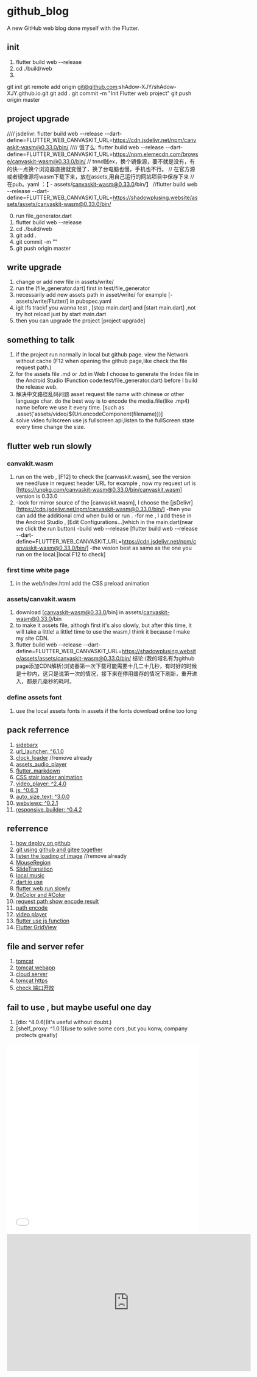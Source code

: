 # github_blog

A new GitHub web blog done myself with the Flutter.

## init
1. flutter build web --release
2. cd ./build/web
3.
git init
git remote add origin git@github.com:shAdow-XJY/shAdow-XJY.github.io.git
git add .
git commit -m "Init Flutter web project"
git push origin master

## project upgrade
//// jsdelivr: flutter build web --release --dart-define=FLUTTER_WEB_CANVASKIT_URL=https://cdn.jsdelivr.net/npm/canvaskit-wasm@0.33.0/bin/
//// 饿了么: flutter build web --release --dart-define=FLUTTER_WEB_CANVASKIT_URL=https://npm.elemecdn.com/browse/canvaskit-wasm@0.33.0/bin/
// tnnd贼ex，换个镜像源，要不就是没有，有的快一点换个浏览器直接就变慢了，换了台电脑也慢，手机也不行。
// 在官方源或者镜像源将wasm下载下来，放在assets,用自己运行的网站项目中保存下来
// 在pub。yaml ：【    - assets/canvaskit-wasm@0.33.0/bin/】
//flutter build web --release --dart-define=FLUTTER_WEB_CANVASKIT_URL=https://shadowplusing.website/assets/assets/canvaskit-wasm@0.33.0/bin/

0. run file_generator.dart
1. flutter build web --release
2. cd ./build/web
3. git add .
4. git commit -m ""
5. git push origin master

## write upgrade
1. change or add new file in assets/write/
2. run the [file_generator.dart] first in test/file_generator
3. necessarily add new assets path in asset/write/ for example [- assets/write/Flutter/] in pubspec.yaml
4. igit lfs trackf you wanna test , [stop main.dart] and [start main.dart] ,not try hot reload just by start main.dart
5. then you can upgrade the project [project upgrade]

## something to talk
1. if the project run normally in local but github page.
   view the Network without cache (F12 when opening the github page,like check the file request path.)
2. for the assets file .md or .txt in Web
   I choose to generate the Index file in the Android Studio (Function code:test/file_generator.dart)
   before I build the release web.
3. 解决中文路径乱码问题
   asset request file name with chinese or other language char.
   do the best way is to encode the media.file(like .mp4) name before we use it every time.
   [such as .asset('assets/video/${Uri.encodeComponent(filename)})]
4. solve video fullscreen
   use js.fullscreen.api,listen to the fullScreen state every time change the size.

## flutter web run slowly
### canvakit.wasm
1. run on the web , [F12] to check the [canvaskit.wasm], see the version we need/use in request header URL
   for example , now my request url is [https://unpkg.com/canvaskit-wasm@0.33.0/bin/canvaskit.wasm]
   version is 0.33.0
2. -look for mirror source of the [canvaskit.wasm], I choose the [jsDelivr][https://cdn.jsdelivr.net/npm/canvaskit-wasm@0.33.0/bin/]
   -then you can add the additional cmd when build or run .
   -for me , I add these in the Android Studio , [Edit Configurations...]which in the main.dart(near we click the run button)
   -build web --release [flutter build web --release --dart-define=FLUTTER_WEB_CANVASKIT_URL=https://cdn.jsdelivr.net/npm/canvaskit-wasm@0.33.0/bin/]
   -the vesion best as same as the one you run on the local.[local F12 to check]
### first time white page
1. in the web/index.html add the CSS preload animation

### assets/canvakit.wasm
1. download [canvaskit-wasm@0.33.0/bin] in assets/canvaskit-wasm@0.33.0/bin
2. to make it assets file, althogh first it's also slowly, but after this time,
   it will take a little! a little! time to use the wasm,I think it because I make my site CDN.
3. flutter build web --release --dart-define=FLUTTER_WEB_CANVASKIT_URL=https://shadowplusing.website/assets/assets/canvaskit-wasm@0.33.0/bin/
   结论:(我的域名有为github page添加CDN解析)浏览器第一次下载可能需要十几二十几秒，有时好的时候是十秒内，这只是说第一次的情况，接下来在停用缓存的情况下刷新，重开进入，都是几毫秒的耗时。

### define assets font
1. use the local assets fonts in assets if the fonts download online too long

## pack referrence
1. [sidebarx](https://github.com/Frezyx/sidebarx)
2. [url_launcher: ^6.1.0](https://pub.dev/packages/url_launcher)
3. [clock_loader](https://github.com/Mindinventory/clock_loader) //remove already
4. [assets_audio_player](https://pub.dev/packages/assets_audio_player)
5. [flutter_markdown](https://pub.dev/packages/flutter_markdown)
6. [CSS stair loader animation](https://codepen.io/ispal/full/mVaaJe)
7. [video_player: ^2.4.0](https://pub.flutter-io.cn/packages/video_player/example)
8. [js: ^0.6.3](https://pub.flutter-io.cn/packages/js)
9. [auto_size_text: ^3.0.0](https://pub.dev/packages/auto_size_text)
10. [webviewx: ^0.2.1](https://pub.dev/packages/webviewx)
11. [responsive_builder: ^0.4.2](https://pub.dev/packages/responsive_builder)

## referrence
1.  [how deploy on github](https://dev.to/myracledesign/setup-a-flutter-web-project-on-github-pages-3eka)
2.  [git using github and gitee together](https://blog.csdn.net/qq_41664096/article/details/106569858)
3.  [listen the loading of image](https://blog.csdn.net/campchan/article/details/118560059) //remove already
4.  [MouseRegion](https://www.liujunmin.com/flutter/gesture/mouse_region.html)
5.  [SlideTransition](https://blog.csdn.net/zl18603543572/article/details/95259555)
6.  [local music](https://blog.csdn.net/weixin_44934496/article/details/112526027)
7.  [dart:io use](https://blog.csdn.net/qq_41097495/article/details/106441389)
8.  [flutter web run slowly](https://blog.csdn.net/qq_35867494/article/details/118516893)
9.  [0xColor and #Color](https://blog.csdn.net/qq_33210042/article/details/78644118)
10. [request path show encode result](https://blog.csdn.net/pathfinder163/article/details/6289424)
11. [path encode](https://blog.csdn.net/qq_32760901/article/details/91378853)
12. [video player](https://flutter.cn/docs/cookbook/plugins/play-video)
13. [flutter use js function](https://zhuanlan.zhihu.com/p/376370125)
14. [Flutter GridView](https://www.jianshu.com/p/fb3bf633ee12)

## file and server refer
1. [tomcat](https://www.cnblogs.com/beginner-boy/p/7806680.html)
2. [tomcat webapp](https://blog.csdn.net/qq_38967150/article/details/118722115)
3. [cloud server]()
4. [tomcat https](https://segmentfault.com/a/1190000009780545)
5. [check 端口开放](https://www.cnblogs.com/tongying/p/13182340.html)

## fail to use , but maybe useful one day
1.  [dio: ^4.0.6](it's useful without doubt.)
2.  [shelf_proxy: ^1.0.1](use to solve some cors ,but you konw, company protects greatly)

<iframe src="//player.bilibili.com/player.html?aid=938701785&bvid=BV1gT4y1k7dz&cid=711347686&page=1&high_quality=1&danmaku=0" allowfullscreen="allowfullscreen" width="100%" height="500" scrolling="no" frameborder="0" sandbox="allow-top-navigation allow-same-origin allow-forms allow-scripts"></iframe>

<iframe width="640" height="360" src="https://www.youtube.com/embed/ZI-GnWGzAMo" title="YouTube video player" frameborder="0" allow="accelerometer; autoplay; clipboard-write; encrypted-media; gyroscope; picture-in-picture" allowfullscreen></iframe>
